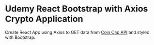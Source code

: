# Udemy React Bootstrap with Axios Crypto Application

Create React App using Axios to GET data from [Coin Cap API](https://docs.coincap.io/) and styled with Bootstrap.
